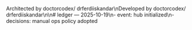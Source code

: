 Architected by doctorcodex/ drferdiiskandar\nDeveloped by doctorcodex/ drferdiiskandar\n\n# ledger — 2025-10-19\n- event: hub initialized\n- decisions: manual ops policy adopted